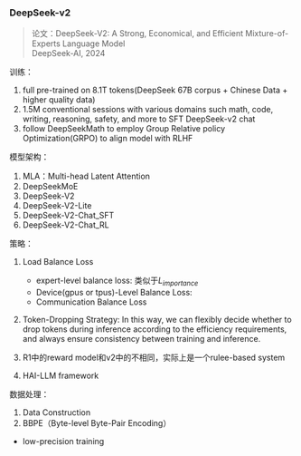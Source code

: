 ### DeepSeek-v2
> 论文：DeepSeek-V2: A Strong, Economical, and Efficient Mixture-of-Experts Language Model  
> DeepSeek-AI, 2024


训练：

1. full pre-trained on 8.1T tokens(DeepSeek 67B corpus + Chinese Data + higher quality data)  
2. 1.5M conventional sessions with various domains such math, code, writing, reasoning, safety, and more to SFT DeepSeek-v2 chat  
3. follow DeepSeekMath to employ Group Relative policy Optimization(GRPO) to align model with RLHF


模型架构：

1. MLA：Multi-head Latent Attention  
2. DeepSeekMoE
3. DeepSeek-V2
4. DeepSeek-V2-Lite
5. DeepSeek-V2-Chat_SFT
6. DeepSeek-V2-Chat_RL

策略：
1. Load Balance Loss
   - expert-level balance loss: 类似于$L_{importance}$
   - Device(gpus or tpus)-Level Balance Loss: 
   - Communication Balance Loss
2. Token-Dropping Strategy: In this way, we can flexibly decide whether to drop tokens during inference according to the efficiency requirements, and always ensure consistency between training and inference.  
3. R1中的reward model和v2中的不相同，实际上是一个rulee-based system

3. HAI-LLM framework

数据处理：
1. Data Construction
2. BBPE（Byte-level Byte-Pair Encoding）



- low-precision training